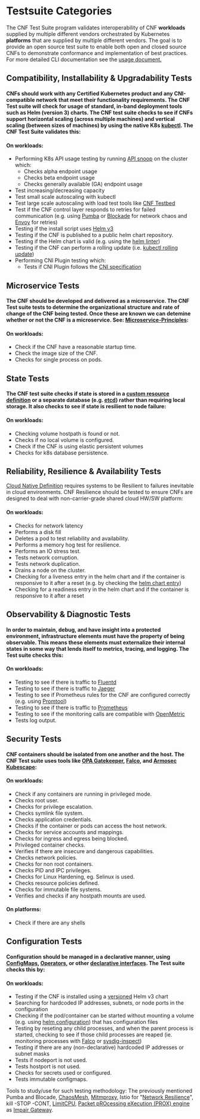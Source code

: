 # Testsuite Categories

The CNF Test Suite program validates interoperability of CNF **workloads** supplied by multiple different vendors orchestrated by Kubernetes **platforms** that are supplied by multiple different vendors. The goal is to provide an open source test suite to enable both open and closed source CNFs to demonstrate conformance and implementation of best practices. For more detailed CLI documentation see the [usage document.](USAGE.md)

## Compatibility, Installability & Upgradability Tests

#### CNFs should work with any Certified Kubernetes product and any CNI-compatible network that meet their functionality requirements. The CNF Test suite will check for usage of standard, in-band deployment tools such as Helm (version 3) charts. The CNF test suite checks to see if CNFs support horizontal scaling (across multiple machines) and vertical scaling (between sizes of machines) by using the native K8s [kubectl](https://kubernetes.io/docs/reference/kubectl/cheatsheet/#scaling-resources). The CNF Test Suite validates this:

#### On workloads:

- Performing K8s API usage testing by running [API snoop](https://github.com/cncf/apisnoop) on the cluster which:
  - Checks alpha endpoint usage
  - Checks beta endpoint usage
  - Checks generally available (GA) endpoint usage
- Test increasing/decreasing capacity
- Test small scale autoscaling with kubectl
- Test large scale autoscaling with load test tools like [CNF Testbed](https://github.com/cncf/cnf-testbed)
- Test if the CNF control layer responds to retries for failed communication (e.g. using [Pumba](https://github.com/alexei-led/pumba) or [Blockade](https://github.com/worstcase/blockade) for network chaos and [Envoy](https://github.com/envoyproxy/envoy) for retries)
- Testing if the install script uses [Helm v3](https://github.com/helm/)
- Testing if the CNF is published to a public helm chart repository.
- Testing if the Helm chart is valid (e.g. using the [helm linter](https://github.com/helm/chart-testing))
- Testing if the CNF can perform a rolling update (i.e. [kubectl rolling update](https://kubernetes.io/docs/tasks/run-application/rolling-update-replication-controller/))
- Performing CNI Plugin testing which:
  - Tests if CNI Plugin follows the [CNI specification](https://github.com/containernetworking/cni/blob/master/SPEC.md)

## Microservice Tests

#### The CNF should be developed and delivered as a microservice. The CNF Test suite tests to determine the organizational structure and rate of change of the CNF being tested. Once these are known we can detemine whether or not the CNF is a microservice. See: [Microservice-Principles](https://networking.cloud-native-principles.org/cloud-native-microservice-principles):

#### On workloads:

- Check if the CNF have a reasonable startup time.
- Check the image size of the CNF.
- Checks for single process on pods.

## State Tests

#### The CNF test suite checks if state is stored in a [custom resource definition](https://kubernetes.io/docs/concepts/extend-kubernetes/api-extension/custom-resources/) or a separate database (e.g. [etcd](https://github.com/etcd-io/etcd)) rather than requiring local storage. It also checks to see if state is resilient to node failure:

#### On workloads:

- Checking volume hostpath is found or not.
- Checks if no local volume is configured.
- Check if the CNF is using elastic persistent volumes
- Checks for k8s database persistence.

## Reliability, Resilience & Availability Tests

[Cloud Native Definition](https://github.com/cncf/toc/blob/master/DEFINITION.md) requires systems to be Resilient to failures inevitable in cloud environments. CNF Resilience should be tested to ensure CNFs are designed to deal with non-carrier-grade shared cloud HW/SW platform:

#### On workloads:

- Checks for network latency
- Performs a disk fill
- Deletes a pod to test reliability and availability.
- Performs a memory hog test for resilience.
- Performs an IO stress test.
- Tests network corruption.
- Tests network duplication.
- Drains a node on the cluster.
- Checking for a liveness entry in the helm chart and if the container is responsive to it after a reset (e.g. by checking the [helm chart entry](https://kubernetes.io/docs/tasks/configure-pod-container/configure-liveness-readiness-startup-probes/))
- Checking for a readiness entry in the helm chart and if the container is responsive to it after a reset

## Observability & Diagnostic Tests

#### In order to maintain, debug, and have insight into a protected environment, infrastructure elements must have the property of being observable. This means these elements must externalize their internal states in some way that lends itself to metrics, tracing, and logging. The Test suite checks this:

#### On workloads:

- Testing to see if there is traffic to [Fluentd](https://github.com/fluent/fluentd)
- Testing to see if there is traffic to [Jaeger](https://github.com/jaegertracing/jaeger)
- Testing to see if Prometheus rules for the CNF are configured correctly (e.g. using [Promtool](https://prometheus.io/docs/prometheus/latest/configuration/unit_testing_rules/))
- Testing to see if there is traffic to [Prometheus](https://github.com/prometheus/prometheus)
- Testing to see if the monitoring calls are compatible with [OpenMetric](https://github.com/OpenObservability/OpenMetrics)
- Tests log output.

## Security Tests

#### CNF containers should be isolated from one another and the host. The CNF Test suite uses tools like [OPA Gatekeeper](https://github.com/open-policy-agent/gatekeeper), [Falco](https://github.com/falcosecurity/falco), and [Armosec Kubescape](https://github.com/armosec/kubescape):

#### On workloads:

- Check if any containers are running in privileged mode.
- Checks root user.
- Checks for privilege escalation.
- Checks symlink file system.
- Checks application credentials.
- Checks if the container or pods can access the host network.
- Checks for service accounts and mappings.
- Checks for ingress and egress being blocked.
- Privileged container checks.
- Verifies if there are insecure and dangerous capabilities.
- Checks network policies.
- Checks for non root containers.
- Checks PID and IPC privileges.
- Checks for Linux Hardening, eg. Selinux is used.
- Checks resource policies defined.
- Checks for immutable file systems.
- Verifies and checks if any hostpath mounts are used.

#### On platforms:

- Check if there are any shells

## Configuration Tests

#### Configuration should be managed in a declarative manner, using [ConfigMaps](https://kubernetes.io/docs/tasks/configure-pod-container/configure-pod-configmap/), [Operators](https://kubernetes.io/docs/concepts/extend-kubernetes/operator/), or other [declarative interfaces](https://kubernetes.io/docs/concepts/overview/working-with-objects/kubernetes-objects/#understanding-kubernetes-objects). The Test suite checks this by:

#### On workloads:

- Testing if the CNF is installed using a [versioned](https://helm.sh/docs/topics/chart_best_practices/dependencies/#versions) Helm v3 chart
- Searching for hardcoded IP addresses, subnets, or node ports in the configuration
- Checking if the pod/container can be started without mounting a volume (e.g. using [helm configuration](https://kubernetes.io/docs/tasks/configure-pod-container/configure-volume-storage/)) that has configuration files
- Testing by reseting any child processes, and when the parent process is started, checking to see if those child processes are reaped (ie. monitoring processes with [Falco](https://github.com/falcosecurity/falco) or [sysdig-inspect](https://github.com/draios/sysdig-inspect))
- Testing if there are any (non-declarative) hardcoded IP addresses or subnet masks
- Tests if nodeport is not used.
- Tests hostport is not used.
- Checks for secrets used or configured.
- Tests immutable configmaps.


Tools to study/use for such testing methodology: The previously mentioned Pumba and Blocade, [ChaosMesh](https://github.com/pingcap/chaos-mesh), [Mitmproxy](https://github.com/mitmproxy/mitmproxy/), Istio for "[Network Resilience](https://istio.io/docs/concepts/traffic-management/#network-resilience-and-testing)", kill -STOP -CONT, [LimitCPU](http://limitcpu.sourceforge.net/), [Packet pROcessing eXecution (PROX) engine](https://wiki.opnfv.org/pages/viewpage.action?pageId=12387840) as [Impair Gateway](https://github.com/opnfv/samplevnf/blob/master/VNFs/DPPD-PROX/helper-scripts/rapid/impair.cfg).
